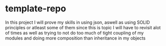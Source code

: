# template-repo
In this project I will prove my skills in using json, aswell as using SOLID principles or atleast some of them since this is topic I will have to revisit alot of times as well as trying to not do too much of tight coupling of my modules and doing more composition than inheritance in my objects